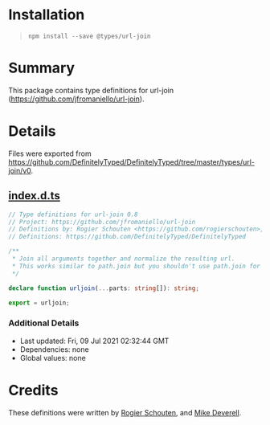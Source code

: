 # Installation
> `npm install --save @types/url-join`

# Summary
This package contains type definitions for url-join (https://github.com/jfromaniello/url-join).

# Details
Files were exported from https://github.com/DefinitelyTyped/DefinitelyTyped/tree/master/types/url-join/v0.
## [index.d.ts](https://github.com/DefinitelyTyped/DefinitelyTyped/tree/master/types/url-join/v0/index.d.ts)
````ts
// Type definitions for url-join 0.8
// Project: https://github.com/jfromaniello/url-join
// Definitions by: Rogier Schouten <https://github.com/rogierschouten>, Mike Deverell <https://github.com/devrelm>
// Definitions: https://github.com/DefinitelyTyped/DefinitelyTyped

/**
 * Join all arguments together and normalize the resulting url.
 * This works similar to path.join but you shouldn't use path.join for urls since it will work different depending of the operative systems but also doesn't work for some cases.
 */

declare function urljoin(...parts: string[]): string;

export = urljoin;

````

### Additional Details
 * Last updated: Fri, 09 Jul 2021 02:32:44 GMT
 * Dependencies: none
 * Global values: none

# Credits
These definitions were written by [Rogier Schouten](https://github.com/rogierschouten), and [Mike Deverell](https://github.com/devrelm).
